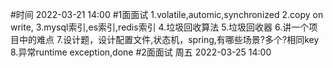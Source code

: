 #时间
2022-03-21 14:00
#1面面试
1.volatile,automic,synchronized
2.copy on write,
3.mysql索引,es索引,redis索引
4.垃圾回收算法
5.垃圾回收器
6.讲一个项目中的难点
7.设计题，设计配置文件,状态机，spring,有哪些场景?多个?相同key
8.异常runtime exception,done
#2面面试
周五
2022-03-25 14:00
